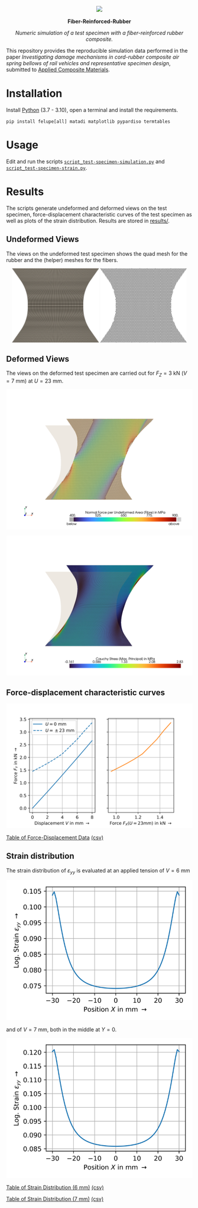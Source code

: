<p align="center">
  <a href="https://felupe.readthedocs.io/en/latest/?badge=latest"><img src="https://user-images.githubusercontent.com/5793153/235789118-eb03eb25-2556-401d-8a0f-580f37e72f8d.png" height="40px"/></a>
  <p align="center"><b>Fiber-Reinforced-Rubber</b></p>
  <p align="center"><em>Numeric simulation of a test specimen with a fiber-reinforced rubber composite.</em></p>
</p>

This repository provides the reproducible simulation data performed in the paper *Investigating damage mechanisms in cord-rubber composite air spring bellows of rail vehicles and representative specimen design*, submitted to [Applied Composite Materials](https://www.springer.com/journal/10443).

# Installation
Install [Python](https://www.python.org/downloads/) (3.7 - 3.10), open a terminal and install the requirements.

```
pip install felupe[all] matadi matplotlib pypardiso termtables
```

# Usage
Edit and run the scripts [`script_test-specimen-simulation.py`](script_test-specimen-simulation.py) and [`script_test-specimen-strain.py`](script_test-specimen-strain.py).

# Results
The scripts generate undeformed and deformed views on the test specimen, force-displacement characteristic curves of the test specimen as well as plots of the strain distribution. Results are stored in [results/](results/).

## Undeformed Views
The views on the undeformed test specimen shows the quad mesh for the rubber and the (helper) meshes for the fibers.

<p align="center">
  <img src="results/test_specimen_mesh_rubber.png" height="200px"/>    <img src="results/test_specimen_mesh_fibre.png" height="200px"/>
</p>

## Deformed Views
The views on the deformed test specimen are carried out for $F_Z=3$ kN ($V=7$ mm) at $U=23$ mm.

![](results/test_specimen_deformed_fibre.png)

![](results/test_specimen_deformed_rubber.png)

## Force-displacement characteristic curves

![](results/test_specimen_forces_vs_displacement.svg)

[Table of Force-Displacement Data](results/test_specimen_forces_vs_displacement.md) [(csv)](results/test_specimen_forces_vs_displacement.csv)

## Strain distribution

The strain distribution of $\varepsilon_{yy}$ is evaluated at an applied tension of $V=6$ mm

![](results/LogStrainYY_V=6mm.svg)

and of $V=7$ mm, both in the middle at $Y=0$.

![](results/LogStrainYY_V=7mm.svg)

[Table of Strain Distribution (6 mm)](results/LogStrainYY_V=6mm.md) [(csv)](results/LogStrainYY_V=6mm.csv)

[Table of Strain Distribution (7 mm)](results/LogStrainYY_V=7mm.md) [(csv)](results/LogStrainYY_V=7mm.csv)

